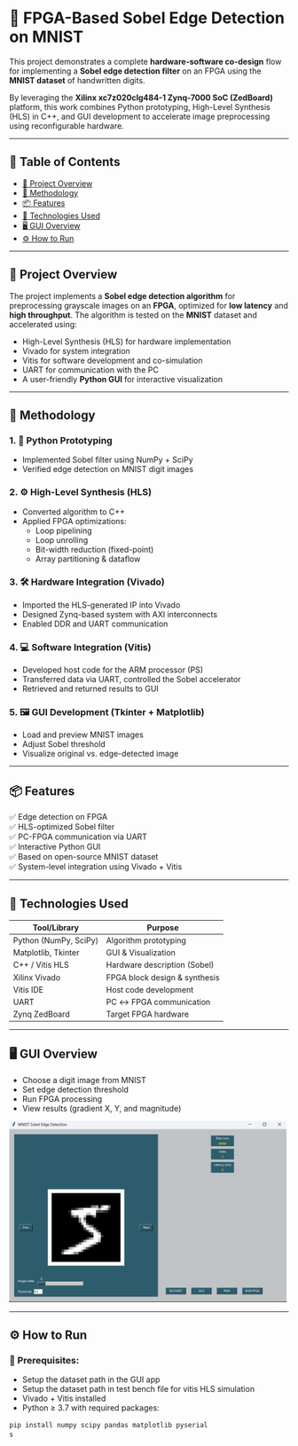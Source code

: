 # 🚀 FPGA-Based Sobel Edge Detection on MNIST

This project demonstrates a complete **hardware-software co-design** flow for implementing a **Sobel edge detection filter** on an FPGA using the **MNIST dataset** of handwritten digits.

By leveraging the **Xilinx xc7z020clg484-1 Zynq-7000 SoC (ZedBoard)** platform, this work combines Python prototyping, High-Level Synthesis (HLS) in C++, and GUI development to accelerate image preprocessing using reconfigurable hardware.

---

## 📌 Table of Contents
- [🧠 Project Overview](#-project-overview)
- [🧪 Methodology](#-methodology)
- [📦 Features](#-features)
- [🔬 Technologies Used](#-technologies-used)
- [🖥️ GUI Overview](#-gui-overview)
- [⚙️ How to Run](#-how-to-run)

---

## 🧠 Project Overview

The project implements a **Sobel edge detection algorithm** for preprocessing grayscale images on an **FPGA**, optimized for **low latency** and **high throughput**. The algorithm is tested on the **MNIST** dataset and accelerated using:
- High-Level Synthesis (HLS) for hardware implementation
- Vivado for system integration
- Vitis for software development and co-simulation
- UART for communication with the PC
- A user-friendly **Python GUI** for interactive visualization

---

## 🧪 Methodology

### 1. 🧪 **Python Prototyping**
- Implemented Sobel filter using NumPy + SciPy
- Verified edge detection on MNIST digit images

### 2. ⚙️ **High-Level Synthesis (HLS)**
- Converted algorithm to C++
- Applied FPGA optimizations:
  - Loop pipelining
  - Loop unrolling
  - Bit-width reduction (fixed-point)
  - Array partitioning & dataflow

### 3. 🛠️ **Hardware Integration (Vivado)**
- Imported the HLS-generated IP into Vivado
- Designed Zynq-based system with AXI interconnects
- Enabled DDR and UART communication

### 4. 💻 **Software Integration (Vitis)**
- Developed host code for the ARM processor (PS)
- Transferred data via UART, controlled the Sobel accelerator
- Retrieved and returned results to GUI

### 5. 🖼️ **GUI Development (Tkinter + Matplotlib)**
- Load and preview MNIST images
- Adjust Sobel threshold
- Visualize original vs. edge-detected image

---

## 📦 Features

✅ Edge detection on FPGA  
✅ HLS-optimized Sobel filter  
✅ PC-FPGA communication via UART  
✅ Interactive Python GUI  
✅ Based on open-source MNIST dataset  
✅ System-level integration using Vivado + Vitis  

---

## 🔬 Technologies Used

| Tool/Library         | Purpose                          |
|----------------------|----------------------------------|
| Python (NumPy, SciPy)| Algorithm prototyping            |
| Matplotlib, Tkinter  | GUI & Visualization              |
| C++ / Vitis HLS      | Hardware description (Sobel)     |
| Xilinx Vivado        | FPGA block design & synthesis    |
| Vitis IDE            | Host code development            |
| UART                 | PC ↔ FPGA communication          |
| Zynq ZedBoard        | Target FPGA hardware             |

---

## 🖥️ GUI Overview

- Choose a digit image from MNIST
- Set edge detection threshold
- Run FPGA processing
- View results (gradient X, Y, and magnitude)

<img src="gui_screenshot.jpg" alt="GUI Screenshot" width="500"/>

---

## ⚙️ How to Run

### 💾 Prerequisites:
- Setup the dataset path in the GUI app
- Setup the dataset path in test bench file for vitis HLS simulation
- Vivado + Vitis installed
- Python ≥ 3.7 with required packages:
```bash
pip install numpy scipy pandas matplotlib pyserial
s

